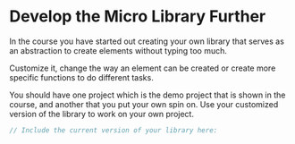 # Develop the Micro Library Further

In the course you have started out creating your own library that serves as an abstraction to create elements without typing too much.

Customize it, change the way an element can be created or create more specific functions to do different tasks.

You should have one project which is the demo project that is shown in the course, and another that you put your own spin on. Use your customized version of the library to work on your own project.

```js
// Include the current version of your library here:

```
